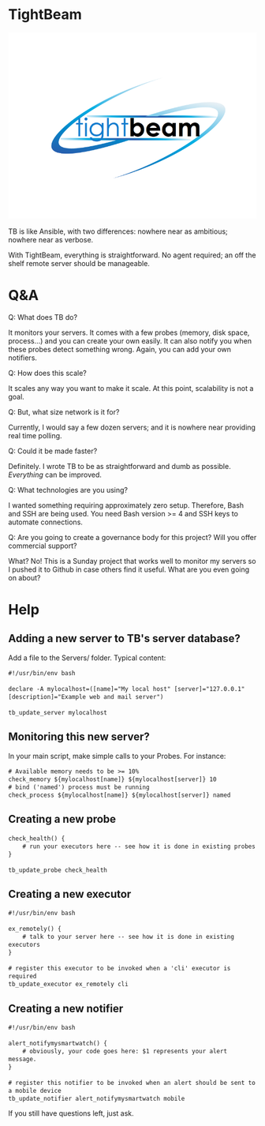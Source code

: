 TightBeam
=========

![TightBeam logo](doc/logo.png)

TB is like Ansible, with two differences: nowhere near as ambitious; nowhere near as verbose.

With TightBeam, everything is straightforward. No agent required; an off the shelf remote server should be manageable.

# Q&A

Q: What does TB do?

It monitors your servers. It comes with a few probes (memory, disk space, process...) and you can create your own easily. It can also notify you when these probes detect something wrong. Again, you can add your own notifiers.

Q: How does this scale?

It scales any way you want to make it scale. At this point, scalability is not a goal.

Q: But, what size network is it for?

Currently, I would say a few dozen servers; and it is nowhere near providing real time polling.

Q: Could it be made faster?

Definitely. I wrote TB to be as straightforward and dumb as possible. *Everything* can be improved.

Q: What technologies are you using?

I wanted something requiring approximately zero setup. Therefore, Bash and SSH are being used. You need Bash version >= 4 and SSH keys to automate connections.

Q: Are you going to create a governance body for this project? Will you offer commercial support?

What? No! This is a Sunday project that works well to monitor my servers so I pushed it to Github in case others find it useful. What are you even going on about?

# Help

## Adding a new server to TB's server database?

Add a file to the Servers/ folder. Typical content:

    #!/usr/bin/env bash

    declare -A mylocalhost=([name]="My local host" [server]="127.0.0.1" [description]="Example web and mail server")

    tb_update_server mylocalhost

## Monitoring this new server?

In your main script, make simple calls to your Probes. For instance:

    # Available memory needs to be >= 10%
    check_memory ${mylocalhost[name]} ${mylocalhost[server]} 10
    # bind ('named') process must be running
    check_process ${mylocalhost[name]} ${mylocalhost[server]} named

## Creating a new probe

    check_health() {
        # run your executors here -- see how it is done in existing probes
    }
    
    tb_update_probe check_health

## Creating a new executor

    #!/usr/bin/env bash
    
    ex_remotely() {
        # talk to your server here -- see how it is done in existing executors
    }
    
    # register this executor to be invoked when a 'cli' executor is required
    tb_update_executor ex_remotely cli

## Creating a new notifier

    #!/usr/bin/env bash
    
    alert_notifymysmartwatch() {
        # obviously, your code goes here: $1 represents your alert message.
    }
    
    # register this notifier to be invoked when an alert should be sent to a mobile device
    tb_update_notifier alert_notifymysmartwatch mobile

If you still have questions left, just ask.
